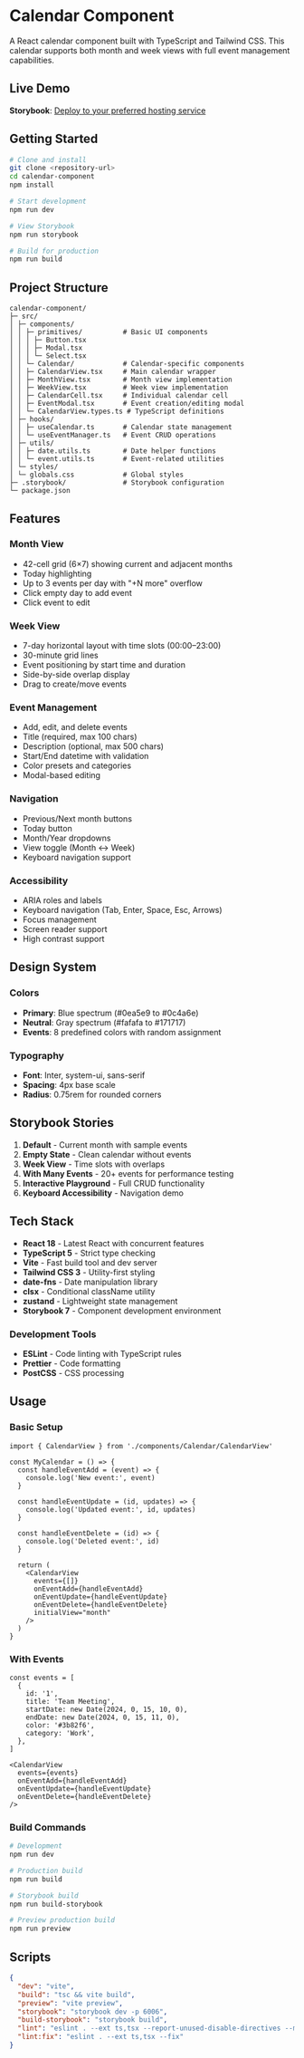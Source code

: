 # Calendar Component

A React calendar component built with TypeScript and Tailwind CSS. This calendar supports both month and week views with full event management capabilities.

##  Live Demo

**Storybook**: [Deploy to your preferred hosting service](https://your-storybook-url.com)

##  Getting Started

```bash
# Clone and install
git clone <repository-url>
cd calendar-component
npm install

# Start development
npm run dev

# View Storybook
npm run storybook

# Build for production
npm run build
```

##  Project Structure

```
calendar-component/
├─ src/
│ ├─ components/
│ │ ├─ primitives/          # Basic UI components
│ │ │ ├─ Button.tsx
│ │ │ ├─ Modal.tsx
│ │ │ └─ Select.tsx
│ │ └─ Calendar/            # Calendar-specific components
│ │ ├─ CalendarView.tsx     # Main calendar wrapper
│ │ ├─ MonthView.tsx        # Month view implementation
│ │ ├─ WeekView.tsx         # Week view implementation
│ │ ├─ CalendarCell.tsx     # Individual calendar cell
│ │ ├─ EventModal.tsx       # Event creation/editing modal
│ │ └─ CalendarView.types.ts # TypeScript definitions
│ ├─ hooks/
│ │ ├─ useCalendar.ts       # Calendar state management
│ │ └─ useEventManager.ts   # Event CRUD operations
│ ├─ utils/
│ │ ├─ date.utils.ts        # Date helper functions
│ │ └─ event.utils.ts       # Event-related utilities
│ └─ styles/
│ └─ globals.css            # Global styles
├─ .storybook/              # Storybook configuration
└─ package.json
```

##  Features

### Month View
- 42-cell grid (6×7) showing current and adjacent months
- Today highlighting
- Up to 3 events per day with "+N more" overflow
- Click empty day to add event
- Click event to edit

### Week View
- 7-day horizontal layout with time slots (00:00–23:00)
- 30-minute grid lines
- Event positioning by start time and duration
- Side-by-side overlap display
- Drag to create/move events

### Event Management
- Add, edit, and delete events
- Title (required, max 100 chars)
- Description (optional, max 500 chars)
- Start/End datetime with validation
- Color presets and categories
- Modal-based editing

### Navigation
- Previous/Next month buttons
- Today button
- Month/Year dropdowns
- View toggle (Month ↔ Week)
- Keyboard navigation support

### Accessibility
- ARIA roles and labels
- Keyboard navigation (Tab, Enter, Space, Esc, Arrows)
- Focus management
- Screen reader support
- High contrast support

## Design System

### Colors
- **Primary**: Blue spectrum (#0ea5e9 to #0c4a6e)
- **Neutral**: Gray spectrum (#fafafa to #171717)
- **Events**: 8 predefined colors with random assignment

### Typography
- **Font**: Inter, system-ui, sans-serif
- **Spacing**: 4px base scale
- **Radius**: 0.75rem for rounded corners

##  Storybook Stories

1. **Default** - Current month with sample events
2. **Empty State** - Clean calendar without events
3. **Week View** - Time slots with overlaps
4. **With Many Events** - 20+ events for performance testing
5. **Interactive Playground** - Full CRUD functionality
6. **Keyboard Accessibility** - Navigation demo

##  Tech Stack

- **React 18** - Latest React with concurrent features
- **TypeScript 5** - Strict type checking
- **Vite** - Fast build tool and dev server
- **Tailwind CSS 3** - Utility-first styling
- **date-fns** - Date manipulation library
- **clsx** - Conditional className utility
- **zustand** - Lightweight state management
- **Storybook 7** - Component development environment

### Development Tools
- **ESLint** - Code linting with TypeScript rules
- **Prettier** - Code formatting
- **PostCSS** - CSS processing

##  Usage

### Basic Setup
```tsx
import { CalendarView } from './components/Calendar/CalendarView'

const MyCalendar = () => {
  const handleEventAdd = (event) => {
    console.log('New event:', event)
  }

  const handleEventUpdate = (id, updates) => {
    console.log('Updated event:', id, updates)
  }

  const handleEventDelete = (id) => {
    console.log('Deleted event:', id)
  }

  return (
    <CalendarView
      events={[]}
      onEventAdd={handleEventAdd}
      onEventUpdate={handleEventUpdate}
      onEventDelete={handleEventDelete}
      initialView="month"
    />
  )
}
```

### With Events
```tsx
const events = [
  {
    id: '1',
    title: 'Team Meeting',
    startDate: new Date(2024, 0, 15, 10, 0),
    endDate: new Date(2024, 0, 15, 11, 0),
    color: '#3b82f6',
    category: 'Work',
  },
]

<CalendarView
  events={events}
  onEventAdd={handleEventAdd}
  onEventUpdate={handleEventUpdate}
  onEventDelete={handleEventDelete}
/>
```



### Build Commands
```bash
# Development
npm run dev

# Production build
npm run build

# Storybook build
npm run build-storybook

# Preview production build
npm run preview
```



##  Scripts

```json
{
  "dev": "vite",
  "build": "tsc && vite build",
  "preview": "vite preview",
  "storybook": "storybook dev -p 6006",
  "build-storybook": "storybook build",
  "lint": "eslint . --ext ts,tsx --report-unused-disable-directives --max-warnings 0",
  "lint:fix": "eslint . --ext ts,tsx --fix"
}
```

